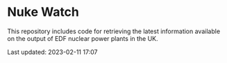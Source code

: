 # Nuke Watch

This repository includes code for retrieving the latest information available on the output of EDF nuclear power plants in the UK.

Last updated: 2023-02-11 17:07